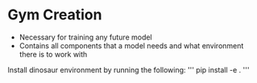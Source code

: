 # Gym Creation
- Necessary for training any future model
- Contains all components that a model needs and what environment there is to work with

Install dinosaur environment by running the following:
'''
pip install -e .
'''
